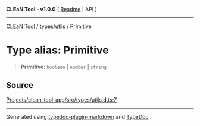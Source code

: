 **CLEaN Tool - v1.0.0** ( [Readme](../../../README.md) \| API )

***

[CLEaN Tool](../../../modules.md) / [types/utils](../README.md) / Primitive

# Type alias: Primitive

> **Primitive**: `boolean` \| `number` \| `string`

## Source

[Projects/clean-tool-app/src/types/utils.d.ts:7](https://github.com/yuckyh/clean-tool-app/)

***

Generated using [typedoc-plugin-markdown](https://www.npmjs.com/package/typedoc-plugin-markdown) and [TypeDoc](https://typedoc.org/)
